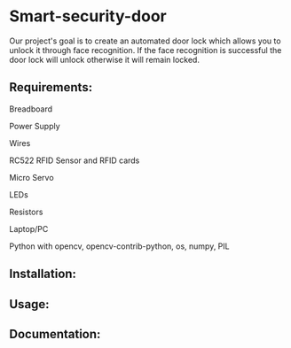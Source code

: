 # Smart-security-door
Our project's goal is to create an automated door lock which allows you to unlock it through face recognition. If the face recognition is successful the door lock will unlock otherwise it will remain locked. 

## Requirements:

   Breadboard
   
   Power Supply
   
   Wires
   
   RC522 RFID Sensor and RFID cards
   
   Micro Servo 
   
   LEDs 
   
   Resistors
   
   Laptop/PC 
   
   Python with opencv, opencv-contrib-python, os, numpy, PIL
   

## Installation:

## Usage:

## Documentation:
